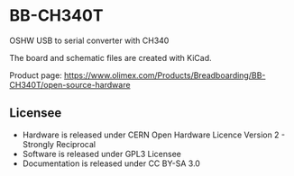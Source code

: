 # BB-CH340T

OSHW USB to serial converter with CH340

The board and schematic files are created with KiCad.

Product page: https://www.olimex.com/Products/Breadboarding/BB-CH340T/open-source-hardware

## Licensee
* Hardware is released under CERN Open Hardware Licence Version 2 -
Strongly Reciprocal
* Software is released under GPL3 Licensee
* Documentation is released under CC BY-SA 3.0
